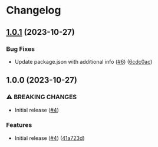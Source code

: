 # Changelog

## [1.0.1](https://github.com/SuperSnowSnail/flowbite-react-icons/compare/v1.0.0...v1.0.1) (2023-10-27)


### Bug Fixes

* Update package.json with additional info ([#6](https://github.com/SuperSnowSnail/flowbite-react-icons/issues/6)) ([6cdc0ac](https://github.com/SuperSnowSnail/flowbite-react-icons/commit/6cdc0ac209886d6c2a964e2a2556f6c43c2627c6))

## 1.0.0 (2023-10-27)


### ⚠ BREAKING CHANGES

* Initial release ([#4](https://github.com/SuperSnowSnail/flowbite-react-icons/issues/4))

### Features

* Initial release ([#4](https://github.com/SuperSnowSnail/flowbite-react-icons/issues/4)) ([41a723d](https://github.com/SuperSnowSnail/flowbite-react-icons/commit/41a723d79c0c1be237b63123a128facbf5b76b64))
